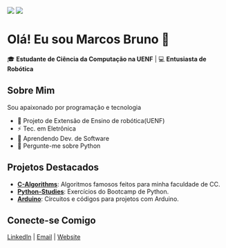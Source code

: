 
![](https://komarev.com/ghpvc/?username=MarcosBrun0&label=Profile%20Visits&color=blue&style=for-the-badge)
![](https://visitor-badge.glitch.me/badge?page_id=MarcosBrun0.MarcosBrun0)






# Olá! Eu sou Marcos Bruno 👋

🎓 **Estudante de Ciência da Computação na UENF** | 💻 **Entusiasta de Robótica**

## Sobre Mim
Sou apaixonado por programação e tecnologia

- 🦾 Projeto de Extensão de Ensino de robótica(UENF)
- ⚡ Tec. em Eletrônica
- 🧠 Aprendendo Dev. de Software 
- 💬 Pergunte-me sobre Python


<!--
## Tecnologias e Ferramentas

![Python](https://img.shields.io/badge/-Python-3776AB?style=flat&logo=python&logoColor=white)
![C](https://img.shields.io/badge/-C-A8B9CC?style=flat&logo=c&logoColor=white)
![Linux](https://img.shields.io/badge/-Linux-FCC624?style=flat&logo=linux&logoColor=black)
![SQL](https://img.shields.io/badge/-SQL-4479A1?style=flat&logo=postgresql&logoColor=white)
![Arduino](https://img.shields.io/badge/-Arduino-00979D?style=flat&logo=arduino&logoColor=white)

-->
## Projetos Destacados
- [**C-Algorithms**](https://github.com/MarcosBrun0/C-Algorithms): Algoritmos famosos feitos para minha faculdade de CC.
- [**Python-Studies**](https://github.com/MarcosBrun0/Python-Studies): Exercícios do Bootcamp de Python.
- [**Arduino**](https://github.com/MarcosBrun0/Arduino): Circuitos e códigos para projetos com Arduino.

## Conecte-se Comigo
[LinkedIn](https://www.linkedin.com/in/MarcosBrun03) | [Email](mailto:mbrunocampos20@gmail.com) | <a href="https://marcosbrun0.github.io/">Website</a>


<!--
**MarcosBrun0/MarcosBrun0** is a ✨ _special_ ✨ repository because its `README.md` (this file) appears on your GitHub profile.

Here are some ideas to get you started:

- 🔭 I’m currently working on ...
- 🌱 I’m currently learning Python
- 👯 I’m looking to collaborate on ...
- 🤔 I’m looking for help with ...
- 💬 Ask me about ...
- 📫 How to reach me: ...
- 😄 Pronouns: ...
- ⚡ Fun fact: ...
-->
